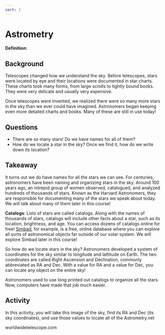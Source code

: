 ```yaml
---
sort: 1
---
```


# Astrometry

#### Definition: 

## Background

Telescopes changed how we understand the sky. Before telescopes, stars were located by eye and their locations were documented in star charts. These charts took many forms, from large scrolls to tightly bound books. They were very delicate and usually very expensive.

Once telescopes were invented, we realized there were so many more stars in the sky than we ever could have imagined. Astronomers began keeping even more detailed charts and books. Many of these are still in use today!

## Questions

- There are so many stars! Do we have names for all of them?
- How do we locate a star in the sky? Once we find it, how do we write down its location?

## Takeaway

It turns out we do have names for all the stars we can see. For centuries, astronomers have been naming and organizing stars in the sky. Around 100 years ago, an intrepid group of women observed, catalogued, and analyzed hundreds of thousands of stars. Known as the Harvard Astronomers, they are responsible for documenting many of the stars we speak about today. We will talk about many of them later in this course!

**Catalogs**: Lists of stars are called catalogs. Along with the names of thousands of stars, catalogs will include other facts about a star, such as its location, brightness, and age. You can access dozens of catalogs online for free! [Simbad](http://simbad.u-strasbg.fr/simbad/sim-basicIdent=m33&submit=SIMBAD+search), for example, is a free, online database where you can explore all sorts of astronomical objects far outside of our solar system. We will explore Simbad later in this course!

So how do we locate stars in the sky? Astronomers developed a system of coordinates for the sky similar to longitude and lattitude on Earth. The two coordinates are called Right Ascension and Declination, commonly abbreviated as RA and Dec. With a value for RA and a value for Dec, you can locate any object on the entire sky!

Astronomers used to use long printed out catalogs to organize all the stars. Now, computers have made that job much easier.

## Activity

In this activity, you will take this image of the sky, find its RA and Dec (its sky coordinates), and use those values to locate all of the
Astrometry.net

worldwidetelescope.com





